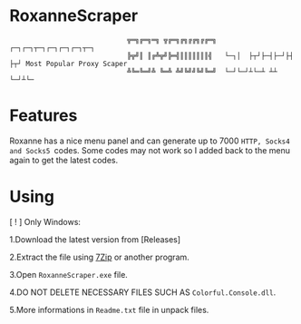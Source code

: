 # RoxanneScraper

                                 ╦═╗╔═╗═╗ ╦╔═╗╔╗╔╔╗╔╔═╗  ┌─┐┌─┐┬─┐┌─┐┌─┐┌─┐┬─┐
                                 ╠╦╝║ ║╔╩╦╝╠═╣║║║║║║║╣   └─┐│  ├┬┘├─┤├─┘├┤ ├┬┘ Most Popular Proxy Scaper
                                 ╩╚═╚═╝╩ ╚═╩ ╩╝╚╝╝╚╝╚═╝  └─┘└─┘┴└─┴ ┴┴  └─┘┴└─
# Features
Roxanne has a nice menu panel and can generate up to 7000 ```HTTP, Socks4 and Socks5 ```codes.
Some codes may not work so I added back to the menu again to get the latest codes.

# Using
[ ! ] Only Windows:

1.Download the latest version from [Releases]

2.Extract the file using [7Zip](https://www.7-zip.org/download.html) or another program.

3.Open ```RoxanneScraper.exe``` file.

4.DO NOT DELETE NECESSARY FILES SUCH AS ```Colorful.Console.dll```.

5.More informations in ```Readme.txt``` file in unpack files.
